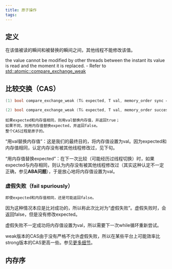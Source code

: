 ```yaml
---
title: 原子操作
tags:
---
```



## 定义

在该值被读的瞬间和被替换的瞬间之间，其他线程不能修改该值。

the value cannot be modified by other threads between the instant its value is read and the moment it is replaced. - Refer to [std::atomic::compare_exchange_weak](https://cplusplus.com/reference/atomic/atomic/compare_exchange_weak/)

## 比较交换（CAS）

``` cpp
(1) bool compare_exchange_weak (T& expected, T val, memory_order sync = memory_order_seq_cst) volatile noexcept;bool compare_exchange_weak (T& expected, T val, memory_order sync = memory_order_seq_cst) noexcept;

(2) bool compare_exchange_weak (T& expected, T val, memory_order success, memory_order failure) volatile noexcept;bool compare_exchange_weak (T& expected, T val, memory_order success, memory_order failure) noexcept;
```

    如果expected和内存值相同，则用val替换内存值，并返回true；
    如果不同，则用内存值替换expected，并返回false。
    整个CAS过程是原子的。

“用val替换内存值”：这是我们的最终目的，将内存值设置为val。因为expected和内存值相同，认定内存没有被其他线程修改过，见下句。

“用内存值替换expected”：在下一次比较（可能经历过线程切换）时，如果expected与内存相同，则认为内存没有被其他线程修改过（其实这种认定不一定正确，参见**ABA问题**），于是放心地将内存值设置为val。

### 虚假失败（fail spuriously）

    即使expected和内存值相同，还是可能返回false。

因为这种情况本应是比对成功的，所以称此次比对为“虚假失败”。虚假失败时，会返回false，但是没有修改expected。

虚假失败不一定成功将内存值设置为val，所以需要下一次while循环重新尝试。

weak版本的CAS由于没有严格不允许虚假失败，所以在某些平台上可能效率比strong版本的CAS更高一些。参见[更多细节](https://stackoverflow.com/questions/355365/what-does-spurious-failure-on-atomicinteger-weakcompareandset-mean)。

## 内存序